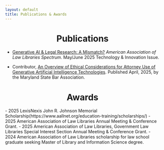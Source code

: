 ```yaml
---
layout: default
title: Publications & Awards
---
```


<h1 align="center">Publications</h1>

- [Generative AI & Legal Research: A Mismatch?](https://aallspectrum.aallnet.org/html5/reader/production/default.aspx?pubname=&edid=c79f68a5-d62c-4b08-9973-21f6523ad0ac&pnum=21) *American Association of Law Libraries Spectrum*. May/June 2025 Technology & Innovation Issue.  

- Contributor, [An Overview of Ethical Considerations for Attorney Use of Generative Artificial Intelligence Technologies](https://www.msba.org/common/Uploaded%20files/Downloads/EPUB/An%20Overview%20of%20Ethical%20Considerations%20for%20Attorney%20Use.pdf). Published April, 2025, by the Maryland State Bar Association.

<h1 align="center">Awards</h1>
- 2025 LexisNexis John R. Johnson Memorial Scholarship(https://www.aallnet.org/education-training/scholarships/)
- 2025 American Association of Law Libraries Annual Meeting & Conference Grant.
- 2025 American Association of Law Libraries, Government Law Libraries Special Interest Section Annual Meeting & Conference Grant.
- 2024 American Association of Law Libraries scholarship for law school graduate seeking Master of Library and Information Science degree.